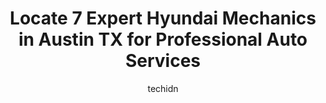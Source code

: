 ---
layout: ampstory
image: https://images.unsplash.com/photo-1614687153862-b0e115ebcef1?ixlib=rb-4.0.3&ixid=MnwxMjA3fDB8MHxwaG90by1wYWdlfHx8fGVufDB8fHx8&auto=format&fit=crop&w=640&h=853&q=80
author: techidn
featured: false
description: Entrust your vehicle to the 7 best Hyundai Mechanic in Austin TX, USA and experience the difference they can make. With their extensive knowledge, state-of-the-art facilities, and commitment
title: Locate 7 Expert Hyundai Mechanics in Austin TX for Professional Auto Services
cover:
   title: Locate 7 Expert Hyundai Mechanics in Austin TX for Professional Auto Services
   subtitle: Rickpate
   background: https://images.unsplash.com/photo-1614687153862-b0e115ebcef1?ixlib=rb-4.0.3&ixid=MnwxMjA3fDB8MHxwaG90by1wYWdlfHx8fGVufDB8fHx8&auto=format&fit=crop&w=640&h=853&q=80

pages: 
 - layout: thirds
   top: <h1>#1 Newmans Automotive</h1>
   bottom: "<p>Do not trust your car to this place. Horrible experience. I went here because I wanted to support a local, family business. Mistake. They had my Lexus for months trying t</p>"
   background: https://www.knot35.com/toplist/wp-content/uploads/2023/06/best-hyundai-mechanic-1-in-austin-tx-1685834623.jpeg
   backgroundblur: true
 - layout: thirds
   top: <h1>#2 Juke Auto</h1>
   bottom: "<p>924 Shady Ln, Austin, TX 78702, United States</p>"
   background: https://www.knot35.com/toplist/wp-content/uploads/2023/06/best-hyundai-mechanic-2-in-austin-tx-1685834623.jpeg
   cta:
      link: https://www.knot35.com/toplist/locate-7-expert-hyundai-mechanics-in-austin-tx-for-professional-auto-services/
      text: Locate 7 Expert Hyundai Mechanics in Austin TX for Professional Auto Services
 - layout: thirds
   top: <h1>#3 Leonards Automotive Service Center</h1>
   bottom: "<p>4401 S 1st St, Austin, TX 78745, United States</p>"
   background: https://www.knot35.com/toplist/wp-content/uploads/2023/06/best-hyundai-mechanic-3-in-austin-tx-1685834623.jpeg
   cta:
      link: https://www.knot35.com/toplist/locate-7-expert-hyundai-mechanics-in-austin-tx-for-professional-auto-services/
      text: Locate 7 Expert Hyundai Mechanics in Austin TX for Professional Auto Services
 - layout: thirds
   top: <h1>#4 German Auto Center</h1>
   bottom: "<p>8215 Research Blvd, Austin, TX 78758, United States</p>"
   background: https://images.unsplash.com/photo-1618005182384-a83a8bd57fbe?ixlib=rb-4.0.3&ixid=MnwxMjA3fDB8MHxwaG90by1wYWdlfHx8fGVufDB8fHx8&auto=format&fit=crop&w=640&h=853&q=80
   cta:
      link: https://www.knot35.com/toplist/locate-7-expert-hyundai-mechanics-in-austin-tx-for-professional-auto-services/
      text: Locate 7 Expert Hyundai Mechanics in Austin TX for Professional Auto Services
 - layout: thirds
   top: <h1>#5 Hi-Tech Automotive</h1>
   bottom: "<p>1801 S Congress Ave, Austin, TX 78704, United States</p>"
   background: https://images.unsplash.com/photo-1549241520-425e3dfc01cb?ixlib=rb-4.0.3&ixid=MnwxMjA3fDB8MHxwaG90by1wYWdlfHx8fGVufDB8fHx8&auto=format&fit=crop&w=640&h=853&q=80
   cta:
      link: https://www.knot35.com/toplist/locate-7-expert-hyundai-mechanics-in-austin-tx-for-professional-auto-services/
      text: Locate 7 Expert Hyundai Mechanics in Austin TX for Professional Auto Services
 - layout: thirds
   top: <h1>#6 Flamingo Automotive</h1>
   bottom: "<p>3512 Guadalupe St, Austin, TX 78705, United States</p>"
   background: https://images.unsplash.com/photo-1531169509526-f8f1fdaa4a67?ixlib=rb-4.0.3&ixid=MnwxMjA3fDB8MHxwaG90by1wYWdlfHx8fGVufDB8fHx8&auto=format&fit=crop&w=640&h=853&q=80
   cta:
      link: https://www.knot35.com/toplist/locate-7-expert-hyundai-mechanics-in-austin-tx-for-professional-auto-services/
      text: Locate 7 Expert Hyundai Mechanics in Austin TX for Professional Auto Services
 - layout: thirds
   top: <h1>#7 Jimmys Top Tech Auto</h1>
   bottom: "<p>2216 S 1st St, Austin, TX 78704, United States</p>"
   background: https://images.unsplash.com/photo-1524169358666-79f22534bc6e?ixlib=rb-4.0.3&ixid=MnwxMjA3fDB8MHxwaG90by1wYWdlfHx8fGVufDB8fHx8&auto=format&fit=crop&w=640&h=853&q=80
   cta:
      link: https://www.knot35.com/toplist/locate-7-expert-hyundai-mechanics-in-austin-tx-for-professional-auto-services/
      text: Locate 7 Expert Hyundai Mechanics in Austin TX for Professional Auto Services
 - layout: thirds
   middle: Continue reading...
   background: https://images.unsplash.com/photo-1533998839656-76f5e4b2bccb?ixlib=rb-4.0.3&ixid=MnwxMjA3fDB8MHxwaG90by1wYWdlfHx8fGVufDB8fHx8&auto=format&fit=crop&w=640&h=853&q=80
   cta:
      link: https://www.knot35.com/toplist/locate-7-expert-hyundai-mechanics-in-austin-tx-for-professional-auto-services/
      text: Locate 7 Expert Hyundai Mechanics in Austin TX for Professional Auto Services
      
---